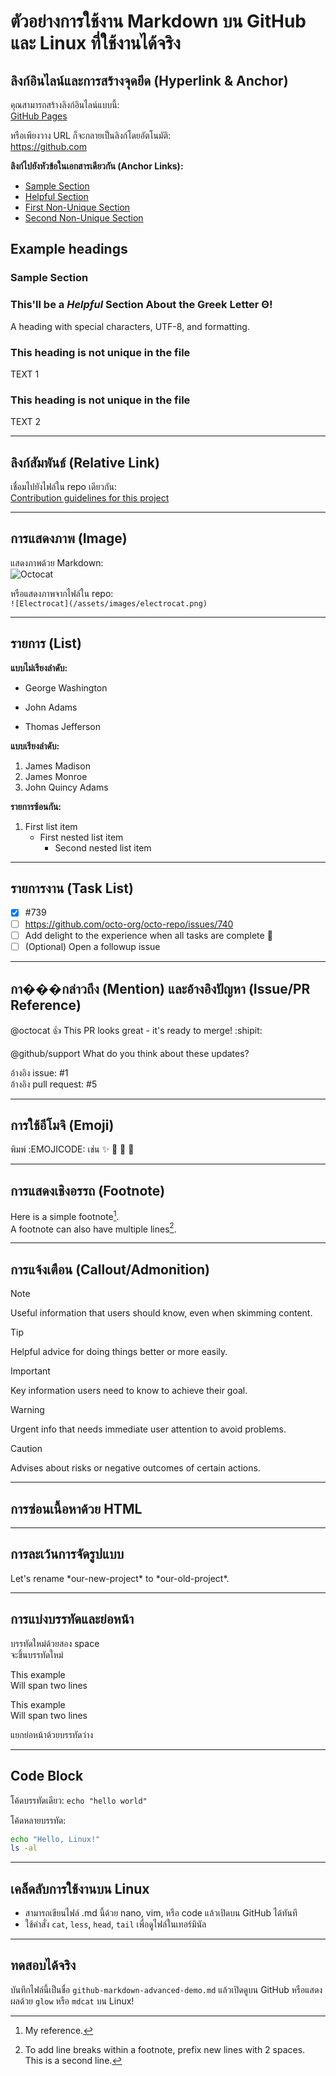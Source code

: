 # ตัวอย่างการใช้งาน Markdown บน GitHub และ Linux ที่ใช้งานได้จริง

## ลิงก์อินไลน์และการสร้างจุดยึด (Hyperlink & Anchor)

คุณสามารถสร้างลิงก์อินไลน์แบบนี้:  
[GitHub Pages](https://pages.github.com/)

หรือเพียงวาง URL ก็จะกลายเป็นลิงก์โดยอัตโนมัติ:  
https://github.com

**ลิงก์ไปยังหัวข้อในเอกสารเดียวกัน (Anchor Links):**
- [Sample Section](#sample-section)
- [Helpful Section](#thisll-be-a-helpful-section-about-the-greek-letter-θ)
- [First Non-Unique Section](#this-heading-is-not-unique-in-the-file)
- [Second Non-Unique Section](#this-heading-is-not-unique-in-the-file-1)

## Example headings

### Sample Section

### This'll be a _Helpful_ Section About the Greek Letter Θ!
A heading with special characters, UTF-8, and formatting.

### This heading is not unique in the file

TEXT 1

### This heading is not unique in the file

TEXT 2

---

## ลิงก์สัมพันธ์ (Relative Link)

เชื่อมไปยังไฟล์ใน repo เดียวกัน:  
[Contribution guidelines for this project](docs/CONTRIBUTING.md)

---

## การแสดงภาพ (Image)

แสดงภาพด้วย Markdown:  
![Octocat](https://myoctocat.com/assets/images/base-octocat.svg)

หรือแสดงภาพจากไฟล์ใน repo:  
`![Electrocat](/assets/images/electrocat.png)`

---

## รายการ (List)

**แบบไม่เรียงลำดับ:**
- George Washington
* John Adams
+ Thomas Jefferson

**แบบเรียงลำดับ:**
1. James Madison
2. James Monroe
3. John Quincy Adams

**รายการซ้อนกัน:**
1. First list item
   - First nested list item
     - Second nested list item

---

## รายการงาน (Task List)

- [x] #739
- [ ] https://github.com/octo-org/octo-repo/issues/740
- [ ] Add delight to the experience when all tasks are complete :tada:
- [ ] \(Optional) Open a followup issue

---

## กา���กล่าวถึง (Mention) และอ้างอิงปัญหา (Issue/PR Reference)

@octocat :+1: This PR looks great - it's ready to merge! :shipit:

@github/support What do you think about these updates?

อ้างอิง issue: #1  
อ้างอิง pull request: #5

---

## การใช้อีโมจิ (Emoji)

พิมพ์ :EMOJICODE: เช่น :sparkles: :tada: :rocket: :100:

---

## การแสดงเชิงอรรถ (Footnote)

Here is a simple footnote[^1].  
A footnote can also have multiple lines[^2].

[^1]: My reference.
[^2]: To add line breaks within a footnote, prefix new lines with 2 spaces.  
  This is a second line.

---

## การแจ้งเตือน (Callout/Admonition)

> [!NOTE]
> Useful information that users should know, even when skimming content.

> [!TIP]
> Helpful advice for doing things better or more easily.

> [!IMPORTANT]
> Key information users need to know to achieve their goal.

> [!WARNING]
> Urgent info that needs immediate user attention to avoid problems.

> [!CAUTION]
> Advises about risks or negative outcomes of certain actions.

---

## การซ่อนเนื้อหาด้วย HTML

<!-- This content will not appear in the rendered Markdown -->

---

## การละเว้นการจัดรูปแบบ

Let's rename \*our-new-project\* to \*our-old-project\*.

---

## การแบ่งบรรทัดและย่อหน้า

บรรทัดใหม่ด้วยสอง space  
จะขึ้นบรรทัดใหม่

This example\
Will span two lines

This example<br/>
Will span two lines

แยกย่อหน้าด้วยบรรทัดว่าง

---

## Code Block

โค้ดบรรทัดเดียว: `echo "hello world"`

โค้ดหลายบรรทัด:
```bash
echo "Hello, Linux!"
ls -al
```

---

## เคล็ดลับการใช้งานบน Linux

- สามารถเขียนไฟล์ .md นี้ด้วย nano, vim, หรือ code แล้วเปิดบน GitHub ได้ทันที
- ใช้คำสั่ง `cat`, `less`, `head`, `tail` เพื่อดูไฟล์ในเทอร์มินัล

---

## ทดสอบได้จริง

บันทึกไฟล์นี้เป็นชื่อ `github-markdown-advanced-demo.md` แล้วเปิดดูบน GitHub หรือแสดงผลด้วย `glow` หรือ `mdcat` บน Linux!